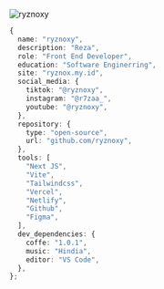 <p align="left"> <img src="https://komarev.com/ghpvc/?username=ryznoxy&label=Profile%20views&color=0e75b6&style=flat" alt="ryznoxy" /> </p>

```typescript
{
  name: "ryznoxy",
  description: "Reza",
  role: "Front End Developer",
  education: "Software Enginerring",
  site: "ryznox.my.id",
  social_media: {
    tiktok: "@ryznoxy",
    instagram: "@r7zaa_",
    youtube: "@ryznoxy",
  },
  repository: {
    type: "open-source",
    url: "github.com/ryznoxy",
  },
  tools: [
    "Next JS",
    "Vite",
    "Tailwindcss",
    "Vercel",
    "Netlify",
    "Github",
    "Figma",
  ],
  dev_dependencies: {
    coffe: "1.0.1",
    music: "Hindia",
    editor: "VS Code",
  },
};
```
